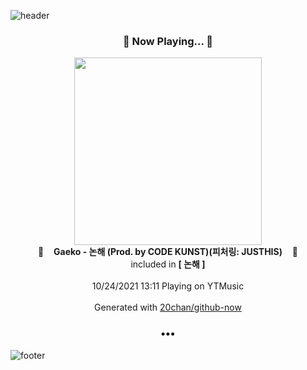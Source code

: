 ![header](https://capsule-render.vercel.app/api?type=wave&height=170&section=header&text=Hi.%20I'm%20SHIFT&fontColor=090707&fontAlignX=45&fontAlignY=65&fontSize=100)

<h3 align="center">🎵 Now Playing... 🎵</h3>
<p align="center">
  <a href="https://music.youtube.com/watch?v=SmJuzb-7p4E">
    <img width="300" src="https://lh3.googleusercontent.com/n7BdHEWfQjvxEVznamK0iOGF2-OBBRa9oXQG-wL4lqZEIOKlyMe4TpZhYDMzYCM4L-YvJJ7cS_AhhuE1">
  </a>
  <br>
  🎵&nbsp&nbsp&nbsp <b>Gaeko - 논해 (Prod. by CODE KUNST)(피처링: JUSTHIS)</b> &nbsp&nbsp&nbsp🎵
  <br>
  included in <b>[ 논해 ]</b>
  
  <br />
  <br />
  10/24/2021 13:11 Playing on YTMusic
  <br />
  <br />
  Generated with <a href="https://github.com/20chan/github-now">20chan/github-now</a>
</p>

<h3 align="center">•••</h3>

![footer](https://capsule-render.vercel.app/api?type=wave&height=150&section=footer)
